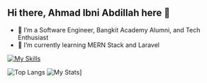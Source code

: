 ## Hi there, Ahmad Ibni Abdillah here 👋

- 🔭 I’m a Software Engineer, Bangkit Academy Alumni, and Tech Enthusiast
- 🌱 I’m currently learning MERN Stack and Laravel

[![My Skills](https://skillicons.dev/icons?i=js,php,tailwind,bootstrap,react,alpinejs,laravel,nodejs,mysql,sqlite,firebase,figma,git)](https://skillicons.dev)


![Top Langs](https://github-readme-stats.vercel.app/api/top-langs/?username=ahmadibni&layout=compact) 
![My Stats](https://github-readme-stats.vercel.app/api?username=ahmadibni&show_icons=true&theme=default#gh-light-mode-only)]
<!--
**ahmadibni/ahmadibni** is a ✨ _special_ ✨ repository because its `README.md` (this file) appears on your GitHub profile.

Here are some ideas to get you started:

- 🔭 I’m currently working on Software Engineer...
- 🌱 I’m currently learning MERN Stack and Flutter...
- 👯 I’m looking to collaborate on ...
- 🤔 I’m looking for help with ...
- 💬 Ask me about ...
- 📫 How to reach me: ...
- 😄 Pronouns: ...
- ⚡ Fun fact: ...
-->
